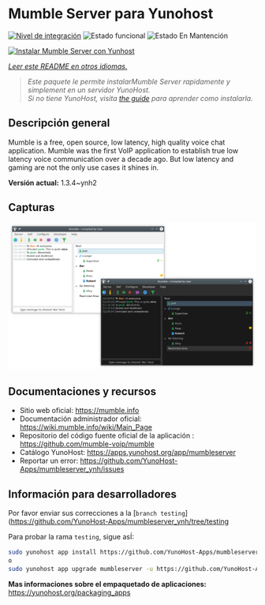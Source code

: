 <!--
Este archivo README esta generado automaticamente<https://github.com/YunoHost/apps/tree/master/tools/readme_generator>
No se debe editar a mano.
-->

# Mumble Server para Yunohost

[![Nivel de integración](https://dash.yunohost.org/integration/mumbleserver.svg)](https://ci-apps.yunohost.org/ci/apps/mumbleserver/) ![Estado funcional](https://ci-apps.yunohost.org/ci/badges/mumbleserver.status.svg) ![Estado En Mantención](https://ci-apps.yunohost.org/ci/badges/mumbleserver.maintain.svg)

[![Instalar Mumble Server con Yunhost](https://install-app.yunohost.org/install-with-yunohost.svg)](https://install-app.yunohost.org/?app=mumbleserver)

*[Leer este README en otros idiomas.](./ALL_README.md)*

> *Este paquete le permite instalarMumble Server rapidamente y simplement en un servidor YunoHost.*  
> *Si no tiene YunoHost, visita [the guide](https://yunohost.org/install) para aprender como instalarla.*

## Descripción general

Mumble is a free, open source, low latency, high quality voice chat application. Mumble was the first VoIP application to establish true low latency voice communication over a decade ago. But low latency and gaming are not the only use cases it shines in.


**Versión actual:** 1.3.4~ynh2

## Capturas

![Captura de Mumble Server](./doc/screenshots/Mumble.png)

## Documentaciones y recursos

- Sitio web oficial: <https://mumble.info>
- Documentación administrador oficial: <https://wiki.mumble.info/wiki/Main_Page>
- Repositorio del código fuente oficial de la aplicación : <https://github.com/mumble-voip/mumble>
- Catálogo YunoHost: <https://apps.yunohost.org/app/mumbleserver>
- Reportar un error: <https://github.com/YunoHost-Apps/mumbleserver_ynh/issues>

## Información para desarrolladores

Por favor enviar sus correcciones a la [`branch testing`](https://github.com/YunoHost-Apps/mumbleserver_ynh/tree/testing

Para probar la rama `testing`, sigue asÍ:

```bash
sudo yunohost app install https://github.com/YunoHost-Apps/mumbleserver_ynh/tree/testing --debug
o
sudo yunohost app upgrade mumbleserver -u https://github.com/YunoHost-Apps/mumbleserver_ynh/tree/testing --debug
```

**Mas informaciones sobre el empaquetado de aplicaciones:** <https://yunohost.org/packaging_apps>
